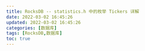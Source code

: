 ```yaml
---
title: RocksDB -- statistics.h 中的枚举 Tickers 详解
date: 2022-03-02 16:45:26
updated: 2022-03-02 16:45:26
categories: [数据库]
tags: [RocksDB,数据库]
toc: true
---
```

